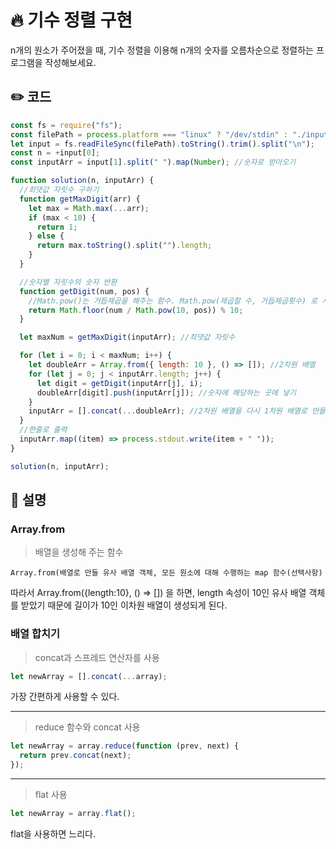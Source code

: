 # 🔥 기수 정렬 구현

n개의 원소가 주어졌을 때, 기수 정렬을 이용해 n개의 숫자를 오름차순으로 정렬하는 프로그램을 작성해보세요.

## ✏️ 코드

```js
const fs = require("fs");
const filePath = process.platform === "linux" ? "/dev/stdin" : "./input.txt";
let input = fs.readFileSync(filePath).toString().trim().split("\n");
const n = +input[0];
const inputArr = input[1].split(" ").map(Number); //숫자로 받아오기

function solution(n, inputArr) {
  //최댓값 자릿수 구하기
  function getMaxDigit(arr) {
    let max = Math.max(...arr);
    if (max < 10) {
      return 1;
    } else {
      return max.toString().split("").length;
    }
  }

  //숫자별 자릿수의 숫자 반환
  function getDigit(num, pos) {
    //Math.pow()는 거듭제곱을 해주는 함수. Math.pow(제곱할 수, 거듭제곱횟수) 로 사용
    return Math.floor(num / Math.pow(10, pos)) % 10;
  }

  let maxNum = getMaxDigit(inputArr); //최댓값 자릿수

  for (let i = 0; i < maxNum; i++) {
    let doubleArr = Array.from({ length: 10 }, () => []); //2차원 배열
    for (let j = 0; j < inputArr.length; j++) {
      let digit = getDigit(inputArr[j], i);
      doubleArr[digit].push(inputArr[j]); //숫자에 해당하는 곳에 넣기
    }
    inputArr = [].concat(...doubleArr); //2차원 배열을 다시 1차원 배열로 만들기
  }
  //한줄로 출력
  inputArr.map((item) => process.stdout.write(item + " "));
}

solution(n, inputArr);
```

## 🌱 설명

### Array.from

> 배열을 생성해 주는 함수

```
Array.from(배열로 만들 유사 배열 객체, 모든 원소에 대해 수행하는 map 함수(선택사항)
```

따라서 Array.from({length:10}, () => []) 을 하면, length 속성이 10인 유사 배열 객체를 받았기 때문에
길이가 10인 이차원 배열이 생성되게 된다.

### 배열 합치기

> concat과 스프레드 연산자를 사용

```js
let newArray = [].concat(...array);
```
가장 간편하게 사용할 수 있다.

---

> reduce 함수와 concat 사용

```js
let newArray = array.reduce(function (prev, next) {
  return prev.concat(next);
});
```

---

> flat 사용
```js
let newArray = array.flat();
```
flat을 사용하면 느리다.
